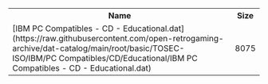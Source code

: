 <table>
<tr><th>Name</th><th>Size</th></tr>
<tr><td>[IBM PC Compatibles - CD - Educational.dat](https://raw.githubusercontent.com/open-retrogaming-archive/dat-catalog/main/root/basic/TOSEC-ISO/IBM/PC Compatibles/CD/Educational/IBM PC Compatibles - CD - Educational.dat)</td><td>8075</td></tr>
</table>
